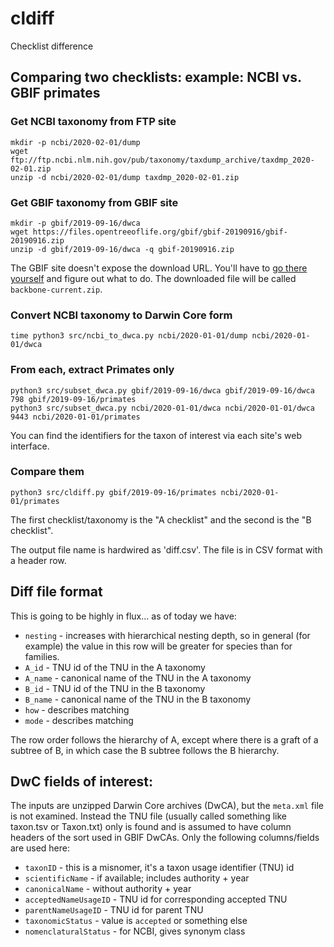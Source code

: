 # cldiff
Checklist difference

## Comparing two checklists: example: NCBI vs. GBIF primates

### Get NCBI taxonomy from FTP site

    mkdir -p ncbi/2020-02-01/dump
    wget ftp://ftp.ncbi.nlm.nih.gov/pub/taxonomy/taxdump_archive/taxdmp_2020-02-01.zip
    unzip -d ncbi/2020-02-01/dump taxdmp_2020-02-01.zip

### Get GBIF taxonomy from GBIF site

    mkdir -p gbif/2019-09-16/dwca
    wget https://files.opentreeoflife.org/gbif/gbif-20190916/gbif-20190916.zip
    unzip -d gbif/2019-09-16/dwca -q gbif-20190916.zip

The GBIF site doesn't expose the download URL.  You'll have to [go
there
yourself](https://www.gbif.org/dataset/d7dddbf4-2cf0-4f39-9b2a-bb099caae36c)
and figure out what to do.  The downloaded file will be called
`backbone-current.zip`.

### Convert NCBI taxonomy to Darwin Core form

    time python3 src/ncbi_to_dwca.py ncbi/2020-01-01/dump ncbi/2020-01-01/dwca

### From each, extract Primates only 

    python3 src/subset_dwca.py gbif/2019-09-16/dwca gbif/2019-09-16/dwca 798 gbif/2019-09-16/primates
    python3 src/subset_dwca.py ncbi/2020-01-01/dwca ncbi/2020-01-01/dwca 9443 ncbi/2020-01-01/primates

You can find the identifiers for the taxon of interest via each site's
web interface.

### Compare them

    python3 src/cldiff.py gbif/2019-09-16/primates ncbi/2020-01-01/primates

The first checklist/taxonomy is the "A checklist" and the second is
the "B checklist".

The output file name is hardwired as 'diff.csv'.  The file is in CSV
format with a header row.

## Diff file format

This is going to be highly in flux... as of today we have:

 * `nesting` - increases with hierarchical nesting depth, so in
   general (for example) the value in this row will be greater for
   species than for families.
 * `A_id` - TNU id of the TNU in the A taxonomy
 * `A_name` - canonical name of the TNU in the A taxonomy
 * `B_id` - TNU id of the TNU in the B taxonomy
 * `B_name` - canonical name of the TNU in the B taxonomy
 * `how` - describes matching
 * `mode` - describes matching

The row order follows the hierarchy of A, except where there is a
graft of a subtree of B, in which case the B subtree follows the B
hierarchy.

## DwC fields of interest:

The inputs are unzipped Darwin Core archives (DwCA), but the
`meta.xml` file is not examined.  Instead the TNU file (usually called
something like taxon.tsv or Taxon.txt) only is found and is assumed to
have column headers of the sort used in GBIF DwCAs.  Only the
following columns/fields are used here:

 * `taxonID`  - this is a misnomer, it's a taxon usage identifier (TNU) id
 * `scientificName`  - if available; includes authority + year 
 * `canonicalName`   - without authority + year
 * `acceptedNameUsageID` - TNU id for corresponding accepted TNU
 * `parentNameUsageID`  - TNU id for parent TNU
 * `taxonomicStatus`  - value is `accepted` or something else
 * `nomenclaturalStatus` - for NCBI, gives synonym class

